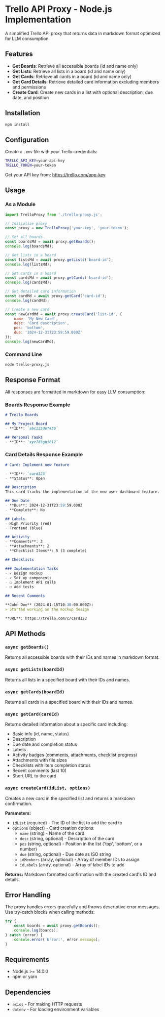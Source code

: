 # Trello API Proxy - Node.js Implementation

A simplified Trello API proxy that returns data in markdown format optimized for LLM consumption.

## Features

- **Get Boards**: Retrieve all accessible boards (id and name only)
- **Get Lists**: Retrieve all lists in a board (id and name only)  
- **Get Cards**: Retrieve all cards in a board (id and name only)
- **Get Card Details**: Retrieve detailed card information excluding members and permissions
- **Create Card**: Create new cards in a list with optional description, due date, and position

## Installation

```bash
npm install
```

## Configuration

Create a `.env` file with your Trello credentials:

```bash
TRELLO_API_KEY=your-api-key
TRELLO_TOKEN=your-token
```

Get your API key from: https://trello.com/app-key

## Usage

### As a Module

```javascript
import TrelloProxy from './trello-proxy.js';

// Initialize proxy
const proxy = new TrelloProxy('your-key', 'your-token');

// Get all boards
const boardsMd = await proxy.getBoards();
console.log(boardsMd);

// Get lists in a board
const listsMd = await proxy.getLists('board-id');
console.log(listsMd);

// Get cards in a board
const cardsMd = await proxy.getCards('board-id');
console.log(cardsMd);

// Get detailed card information
const cardMd = await proxy.getCard('card-id');
console.log(cardMd);

// Create a new card
const newCardMd = await proxy.createCard('list-id', {
    name: 'My New Card',
    desc: 'Card description',
    pos: 'bottom',
    due: '2024-12-31T23:59:59.000Z'
});
console.log(newCardMd);
```

### Command Line

```bash
node trello-proxy.js
```

## Response Format

All responses are formatted in markdown for easy LLM consumption:

### Boards Response Example

```markdown
# Trello Boards

## My Project Board
- **ID**: `abc123def456`

## Personal Tasks
- **ID**: `xyz789ghi012`
```

### Card Details Response Example

```markdown
# Card: Implement new feature

- **ID**: `card123`
- **Status**: Open

## Description
This card tracks the implementation of the new user dashboard feature.

## Due Date
- **Due**: 2024-12-31T23:59:59.000Z
- **Complete**: No

## Labels
- High Priority (red)
- Frontend (blue)

## Activity
- **Comments**: 3
- **Attachments**: 2
- **Checklist Items**: 5 (3 complete)

## Checklists

### Implementation Tasks
- ✓ Design mockup
- ✓ Set up components
- ☐ Implement API calls
- ☐ Add tests

## Recent Comments

**John Doe** (2024-01-15T10:30:00.000Z):
> Started working on the mockup design

**URL**: https://trello.com/c/card123
```

## API Methods

### `async getBoards()`
Returns all accessible boards with their IDs and names in markdown format.

### `async getLists(boardId)`
Returns all lists in a specified board with their IDs and names.

### `async getCards(boardId)`
Returns all cards in a specified board with their IDs and names.

### `async getCard(cardId)`
Returns detailed information about a specific card including:
- Basic info (id, name, status)
- Description
- Due date and completion status
- Labels
- Activity badges (comments, attachments, checklist progress)
- Attachments with file sizes
- Checklists with item completion status
- Recent comments (last 10)
- Short URL to the card

### `async createCard(idList, options)`
Creates a new card in the specified list and returns a markdown confirmation.

**Parameters:**
- `idList` (required) - The ID of the list to add the card to
- `options` (object) - Card creation options:
  - `name` (string) - Name of the card
  - `desc` (string, optional) - Description of the card
  - `pos` (string, optional) - Position in the list ('top', 'bottom', or a number)
  - `due` (string, optional) - Due date as ISO string
  - `idMembers` (array, optional) - Array of member IDs to assign
  - `idLabels` (array, optional) - Array of label IDs to add

**Returns:** Markdown formatted confirmation with the created card's ID and details.

## Error Handling

The proxy handles errors gracefully and throws descriptive error messages. Use try-catch blocks when calling methods:

```javascript
try {
    const boards = await proxy.getBoards();
    console.log(boards);
} catch (error) {
    console.error('Error:', error.message);
}
```

## Requirements

- Node.js >= 14.0.0
- npm or yarn

## Dependencies

- `axios` - For making HTTP requests
- `dotenv` - For loading environment variables